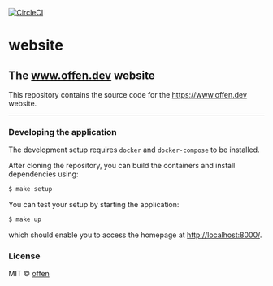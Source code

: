 [![CircleCI](https://circleci.com/gh/offen/website/tree/master.svg?style=svg)](https://circleci.com/gh/offen/website/tree/master)

# website

## The www.offen.dev website

This repository contains the source code for the <https://www.offen.dev> website.

---

### Developing the application

The development setup requires `docker` and `docker-compose` to be installed.

After cloning the repository, you can build the containers and install dependencies using:

```sh
$ make setup
```

You can test your setup by starting the application:

```sh
$ make up
```

which should enable you to access the homepage at <http://localhost:8000/>.

### License

MIT © [offen](https://www.offen.dev)
